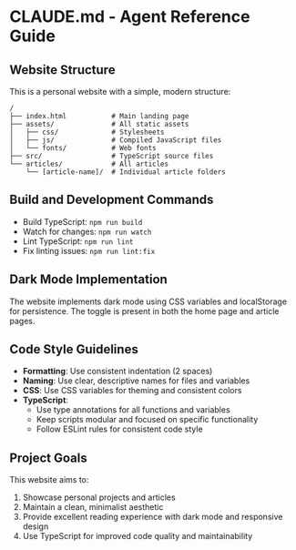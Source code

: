 # CLAUDE.md - Agent Reference Guide

## Website Structure

This is a personal website with a simple, modern structure:

```
/
├── index.html           # Main landing page
├── assets/              # All static assets
│   ├── css/             # Stylesheets
│   ├── js/              # Compiled JavaScript files
│   └── fonts/           # Web fonts
├── src/                 # TypeScript source files
└── articles/            # All articles
    └── [article-name]/  # Individual article folders
```

## Build and Development Commands

- Build TypeScript: `npm run build`
- Watch for changes: `npm run watch`
- Lint TypeScript: `npm run lint`
- Fix linting issues: `npm run lint:fix`

## Dark Mode Implementation

The website implements dark mode using CSS variables and localStorage for persistence. The toggle is present in both the home page and article pages.

## Code Style Guidelines

- **Formatting**: Use consistent indentation (2 spaces)
- **Naming**: Use clear, descriptive names for files and variables
- **CSS**: Use CSS variables for theming and consistent colors
- **TypeScript**:
  - Use type annotations for all functions and variables
  - Keep scripts modular and focused on specific functionality
  - Follow ESLint rules for consistent code style

## Project Goals

This website aims to:

1. Showcase personal projects and articles
2. Maintain a clean, minimalist aesthetic
3. Provide excellent reading experience with dark mode and responsive design
4. Use TypeScript for improved code quality and maintainability
